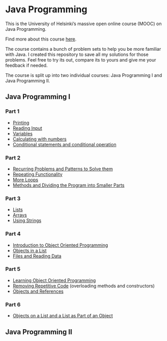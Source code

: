 # Java Programming
This is the University of Helsinki’s massive open online course (MOOC) on Java Programming.

Find more about this course [here][mooc_material].

The course contains a bunch of problem sets to help you be more familiar with Java.
I created this repository to save all my solutions for those problems. Feel free to try its out, compare its to yours and give me your feedback if needed.

The course is split up into two individual courses: Java Programming I and Java Programming II.

## Java Programming I
### Part 1
- [Printing][ps_1]
- [Reading Input][ps_2]
- [Variables][ps_3]
- [Calculating with numbers][ps_4]
- [Conditional statements and conditional operation][ps_5]

### Part 2
- [Recurring Problems and Patterns to Solve them][ps_6]
- [Repeating Functionality][ps_7]
- [More Loops][ps_8]
- [Methods and Dividing the Program into Smaller Parts][ps_9]

### Part 3
- [Lists][ps_10]
- [Arrays][ps_11]
- [Using Strings][ps_12]

### Part 4
- [Introduction to Object Oriented Programming][ps_13]
- [Objects in a List][ps_14]
- [Files and Reading Data][ps_15]

### Part 5
- [Learning Object Oriented Programming][ps_16]
- [Removing Repetitive Code][ps_17] (overloading methods and constructors)
- [Objects and References][ps_18]

### Part 6
- [Objects on a List and a List as Part of an Object][ps_19]

## Java Programming II


[mooc_material]: https://java-programming.mooc.fi/

[ps_1]: https://github.com/Ange-TOSSOU/Java_Programming_University_of_Helsinki/tree/main/Part_1/Printing
[ps_2]: https://github.com/Ange-TOSSOU/Java_Programming_University_of_Helsinki/tree/main/Part_1/Reading_Input
[ps_3]: https://github.com/Ange-TOSSOU/Java_Programming_University_of_Helsinki/tree/main/Part_1/Variables
[ps_4]: https://github.com/Ange-TOSSOU/Java_Programming_University_of_Helsinki/tree/main/Part_1/Calculating_with_Numbers
[ps_5]: https://github.com/Ange-TOSSOU/Java_Programming_University_of_Helsinki/tree/main/Part_1/Conditional_Statements_and_Conditional_Operation
[ps_6]: https://github.com/Ange-TOSSOU/Java_Programming_University_of_Helsinki/tree/main/Part_2/Recurring_Problems_and_Patterns_to_Solve_them
[ps_7]: https://github.com/Ange-TOSSOU/Java_Programming_University_of_Helsinki/tree/main/Part_2/Repeating_Functionality
[ps_8]: https://github.com/Ange-TOSSOU/Java_Programming_University_of_Helsinki/tree/main/Part_2/More_Loops
[ps_9]: https://github.com/Ange-TOSSOU/Java_Programming_University_of_Helsinki/tree/main/Part_2/Methods_and_Dividing_the_Program_into_Smaller_Parts
[ps_10]: https://github.com/Ange-TOSSOU/Java_Programming_University_of_Helsinki/tree/main/Part_3/Lists
[ps_11]: https://github.com/Ange-TOSSOU/Java_Programming_University_of_Helsinki/tree/main/Part_3/Arrays
[ps_12]: https://github.com/Ange-TOSSOU/Java_Programming_University_of_Helsinki/tree/main/Part_3/Using_Strings
[ps_13]: https://github.com/Ange-TOSSOU/Java_Programming_University_of_Helsinki/tree/main/Part_4/Introduction_to_Object_Oriented_Programming
[ps_14]: https://github.com/Ange-TOSSOU/Java_Programming_University_of_Helsinki/tree/main/Part_4/Objects_in_a_List
[ps_15]: https://github.com/Ange-TOSSOU/Java_Programming_University_of_Helsinki/tree/main/Part_4/Files_and_Reading_Data
[ps_16]: https://github.com/Ange-TOSSOU/Java_Programming_University_of_Helsinki/tree/main/Part_5/Learning_Object_Oriented_Programming
[ps_17]: https://github.com/Ange-TOSSOU/Java_Programming_University_of_Helsinki/tree/main/Part_5/Removing_Repetitive_Code
[ps_18]: https://github.com/Ange-TOSSOU/Java_Programming_University_of_Helsinki/tree/main/Part_5/Objects_and_References
[ps_19]: https://github.com/Ange-TOSSOU/Java_Programming_University_of_Helsinki/tree/main/Part_6/Objects_on_a_List_and_a_List_as_Part_of_an_Object

